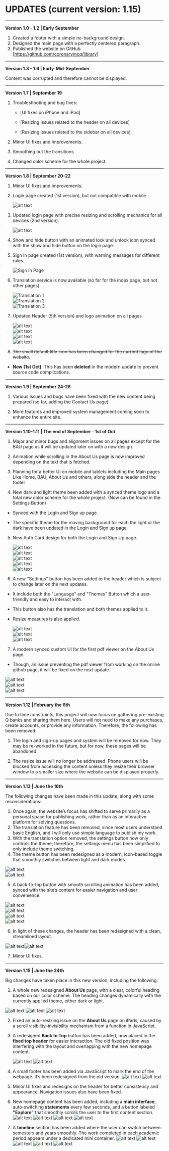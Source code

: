 # UPDATES (current version: 1.15)

---

**Version 1.0 - 1.2 | Early September**

1. Created a footer with a simple no-background design.
2. Designed the main page with a perfectly centered paragraph.
3. Published the website on GitHub.  
   [https://github.com/coronarymcq/library]

---

**Version 1.3 - 1.6 | Early-Mid-September**

Content was corrupted and therefore cannot be displayed.

---

**Version 1.7 | September 19**

1. Troubleshooting and bug fixes:

   - [UI fixes on iPhone and iPad]

   - [Resizing issues related to the header on all devices]

   - [Resizing issues related to the sidebar on all devices]

2. Minor UI fixes and improvements.

3. Smoothing out the transitions

4. Changed color scheme for the whole project.

---

**Version 1.8 | September 20-22**

1. Minor UI fixes and improvements.

2. Login page created (1st version), but not compatible with mobile.

   ![alt text](/legal/images/image-9.png)

3. Updated login page with precise resizing and scrolling mechanics for all devices (2nd version).

   ![alt text](/legal/images/image-11.png)

4. Show and hide button with an animated lock and unlock icon synced with the show and hide button on the login page.

5. Sign In page created (1st version), with warning messages for different rules.

   ![Sign In Page](/legal/images/image-12.png)

6. Translation service is now available (so far for the index page, but not other pages).

   ![Translation 1](/legal/images/image-13.png)  
   ![Translation 2](/legal/images/image-14.png)  
   ![Translation 3](/legal/images/image-16.png)

7. Updated Header (5th version) and logo animation on all pages

   ![alt text](/legal/images/image-17.png)  
   ![alt text](/legal/images/image-18.png)  
   ![alt text](/legal/images/image-20.png)  
   ![alt text](/legal/images/image-19.png)

8. ~~The small default title icon has been changed for the current logo of the website.~~

- **New (1st Oct)**: This has been **deleted** in the modern update to prevent source code complications.

---

**Version 1.9 | September 24-26**

1. Various issues and bugs have been fixed with the new content being prepared (so far, adding the Contact Us page)

2. More features and improved system management coming soon to enhance the entire site.

---

**Version 1.10-1.11 | The end of September - 1st of Oct**

1. Major and minor bugs and alignment issues on all pages except for the BAU page as it will be updated later on with a new design.

2. Animation while scrolling in the About Us page is now improved depending on the text that is fetched.

3. Planning for a better UI on mobile and tablets including the Main pages Like Home, BAU, About Us and others, along side the header and the footer

4. New dark and light theme been added with a synced theme logo and a total new color scheme for the whole project. (Now can be found in the Settings Button)

- Synced with the Login and Sign up page.

- The specific theme for the moving background for each the light or the dark have been updated in the Login and Sign up page.

5. New Auth Card design for both the Login and Sign Up page.

   ![alt text](/legal/images/image-22.png)  
   ![alt text](/legal/images/image-21.png)  
   ![alt text](/legal/images/image-23.png)  
   ![alt text](/legal/images/image-24.png)  
   ![alt text](/legal/images/image-25.png)

6. A new "Settings" button has been added to the header which is subject to change later on the next updates.

- It include both the "Language" and "Themes" Button which a user-friendly and easy to interact with.

- This button also has the translation and both themes applied to it.

- Resize measures is also applied.

  ![alt text](/legal/images/image-26.png)  
  ![alt text](/legal/images/image-27.png)  
  ![alt text](/legal/images/image-28.png)

7. A modern synced custom UI for the first pdf viewer on the About Us page.

- Though, an issue preventing the pdf viewer from working on the online github page, it will be fixed on the next update.

![alt text](/legal/images/image-29.png)  
![alt text](/legal/images/image-30.png)  
![alt text](/legal/images/image-31.png)

---

**Version 1.12 | February the 6th**

Due to time constraints, this project will now focus on gathering pre-existing Q banks and sharing them here. Users will not need to make any purchases, create accounts, or provide any information. Therefore, the following has been removed:

1. The login and sign-up pages and system will be removed for now. They may be re-worked in the future, but for now, these pages will be abandoned.

2. The resize issue will no longer be addressed. Phone users will be blocked from accessing the content unless they resize their browser window to a smaller size where the website can be displayed properly.

---

**Version 1.13 | June the 16th**

The following changes have been made in this update, along with some reconsiderations:

1. Once again, the website’s focus has shifted to serve primarily as a personal space for publishing work, rather than as an interactive platform for solving questions.
2. The translation feature has been removed, since most users understand basic English, and I will only use simple language to publish my work.
3. With the translation option removed, the settings button now only controls the theme; therefore, the settings menu has been simplified to only include theme switching.
4. The theme button has been redesigned as a modern, icon-based toggle that smoothly switches between light and dark modes.

![alt text](/legal/images/image-7.png)  
![alt text](/legal/images/image-8.png)

5. A back-to-top button with smooth scrolling animation has been added, synced with the site’s content for easier navigation and user convenience.

![alt text](/legal/images/image-6.png)  
![alt text](/legal/images/image-3.png)  
![alt text](/legal/images/image-4.png)  
![alt text](/legal/images/image-5.png)

6. In light of these changes, the header has been redesigned with a clean, streamlined layout.

![alt text](/legal/images/image-2.png)![alt text](/legal/images/image-1.png)

7. Minor UI fixes.

---

**Version 1.15 | June the 24th**

Big changes have taken place in this new version, including the following:

1. A whole new redesigned **About Us** page, with a clear, colorful heading based on our color scheme. The heading changes dynamically with the currently applied theme, either dark or light.

![alt text](legal/images/image-99.png) ![alt text](legal/images/image-98.png) ![alt text](legal/images/image-97.png)

2. Fixed an auto-resizing issue on the **About Us** page on iPads, caused by a scroll visibility–invisibility mechanism from a function in JavaScript.

3. A redesigned **Back to Top** button has been added, now placed in the **fixed top header** for easier interaction. The old fixed position was interfering with the layout and overlapping with the new homepage content.

   ![alt text](legal/images/image-95.png) ![alt text](legal/images/image-96.png)

4. A small footer has been added via JavaScript to mark the end of the webpage. It’s been redesigned from the old version.
   ![alt text](legal/images/image-64.png) ![alt text](legal/images/image63.png)

5. Minor UI fixes and redesigns on the header for better consistency and appearance. Navigation issues also have been fixed.

6. New homepage content has been added, including a **main interface**, auto-switching **statements** every few seconds, and a button labeled **"Explore"** that smoothly scrolls the user to the first content section.
   ![alt text](legal/images/home2.png) ![alt text](legal/images/home1.png) ![alt text](legal/images/home.png) ![alt text](legal/images/home3.png)

7. A **timeline** section has been added where the user can switch between semesters and years smoothly. The work completed in each academic period appears under a dedicated mini container.
   ![alt text](legal/images/home4.png) ![alt text](legal/images/home5.png) ![alt text](legal/images/home6.png) ![alt text](legal/images/home7.png) ![alt text](legal/images/home8.png)
